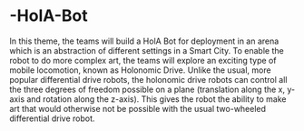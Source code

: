 # -HolA-Bot
In this theme, the teams will build a HolA Bot for deployment in an arena which is an abstraction of different settings in a Smart City. To enable the robot to do more complex art, the teams will explore an exciting type of mobile locomotion, known as Holonomic Drive. Unlike the usual, more popular differential drive robots, the holonomic drive robots can control all the three degrees of freedom possible on a plane (translation along the x, y-axis and rotation along the z-axis). This gives the robot the ability to make art that would otherwise not be possible with the usual two-wheeled differential drive robot.
